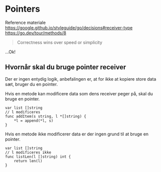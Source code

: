 # Pointers

Reference materiale https://google.github.io/styleguide/go/decisions#receiver-type
https://go.dev/tour/methods/8

> Correctness wins over speed or simplicity

...Ok!

## Hvornår skal du bruge pointer receiver
Der er ingen entydig logik, anbefalingen er, at for ikke at kopiere store data sæt, bruger du en pointer.

Hvis en metode kan modificere data som dens receiver peger på, skal du bruge en pointer.

```golang
var list []string
// l modificeres
func addItem(s string, l *[]string) {
	*l = append(*l, s)
}
```

Hvis en metode ikke modificerer data er der ingen grund til at bruge en pointer.

```
var list []string
// l modificeres ikke
func listLen(l []string) int {
	return len(l)
}
```
